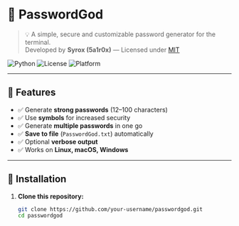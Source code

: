 # 🔐 PasswordGod

> 💡 A simple, secure and customizable password generator for the terminal.  
> Developed by **Syrox (5a1r0x)** — Licensed under [MIT](LICENSE)

![Python](https://img.shields.io/badge/Python-3.8%2B-blue.svg)
![License](https://img.shields.io/badge/License-MIT-green.svg)
![Platform](https://img.shields.io/badge/Platform-Terminal%20%7C%20CLI-lightgrey.svg)

---

## 🚀 Features

- ✅ Generate **strong passwords** (12–100 characters)
- ✅ Use **symbols** for increased security
- ✅ Generate **multiple passwords** in one go
- ✅ **Save to file** (`PasswordGod.txt`) automatically
- ✅ Optional **verbose output**
- ✅ Works on **Linux, macOS, Windows**

---

## 🧩 Installation

1. **Clone this repository:**
   ```bash
   git clone https://github.com/your-username/passwordgod.git
   cd passwordgod
